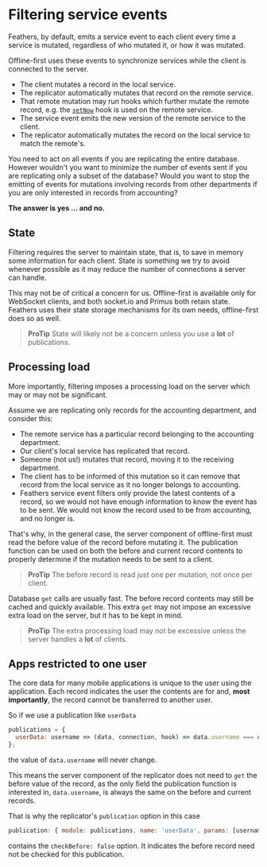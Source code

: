 # Filtering service events

Feathers, by default, emits a service event to each client every time a service is mutated,
regardless of who mutated it, or how it was mutated.

Offline-first uses these events to synchronize services while the client is connected to the server.
- The client mutates a record in the local service.
- The replicator automatically mutates that record on the remote service.
- That remote mutation may run hooks which further mutate the remote record,
e.g. the [`setNow`](https://docs.feathersjs.com/api/hooks-common.html#setnow)
hook is used on the remote service.
- The service event emits the new version of the remote service to the client.
- The replicator automatically mutates the record on the local service to match the remote's.

You need to act on all events if you are replicating the entire database.
However wouldn't you want to minimize the number of events sent
if you are replicating only a subset of the database?
Would you want to stop the emitting of events for mutations involving records
from other departments if you are only interested in records from accounting?

**The answer is yes ... and no.**

## State

Filtering requires the server to maintain state,
that is, to save in memory some information for each client.
State is something we try to avoid whenever possible
as it may reduce the number of connections a server can handle.

This may not be of critical a concern for us.
Offline-first is available only for WebSocket clients,
and both socket.io and Primus both retain state.
Feathers uses their state storage mechanisms for its own needs,
offline-first does so as well.

> **ProTip** State will likely not be a concern unless you use a **lot** of publications.

## Processing load

More importantly, filtering imposes a processing load on the server
which may or may not be significant.

Assume we are replicating only records for the accounting department,
and consider this:
- The remote service has a particular record belonging to the accounting department.
- Our client's local service has replicated that record.
- Someone (not us!) mutates that record, moving it to the receiving department.
- The client has to be informed of this mutation so it can remove that record from the local service
as it no longer belongs to accounting.
- Feathers service event filters only provide the latest contents of a record,
so we would not have enough information to know the event has to be sent.
We would not know the record used to be from accounting, and no longer is.

That's why, in the general case, the server component of offline-first
must read the before value of the record before mutating it.
The publication function can be used on both the before and current record contents
to properly determine if the mutation needs to be sent to a client.

> **ProTip** The before record is read just one per mutation, not once per client.

Database `get` calls are usually fast.
The before record contents may still be cached and quickly available.
This extra `get` may not impose an excessive extra load on the server,
but it has to be kept in mind.

> **ProTip** The extra processing load may not be excessive
unless the server handles a **lot** of clients.

## Apps restricted to one user

The core data for many mobile applications is unique to the user using the application.
Each record indicates the user the contents are for and, **most importantly**,
the record cannot be transferred to another user.

So if we use a publication like `userData`
```javascript
publications = {
  userData: username => (data, connection, hook) => data.username === username,
};
```
the value of `data.username` will never change.

This means the server component of the replicator does not need to `get` the before value
of the record, as the only field the publication function is interested in, `data.username`,
is always the same on the before and current records.

That is why the replicator's `publication` option in this case
 ```javascript
 publication: { module: publications, name: 'userData', params: [username], checkBefore: false }
 ```
contains the `checkBefore: false` option.
It indicates the before record need not be checked for this publication.
